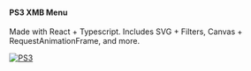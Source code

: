 #### PS3 XMB Menu

Made with React + Typescript. Includes SVG + Filters, Canvas + RequestAnimationFrame, and more.

[![PS3](https://raw.githubusercontent.com/iamjohnmills/ps3-react-ts/master/screenshot.gif)](https://iamjohnmills.github.io/ps3-react-ts)
